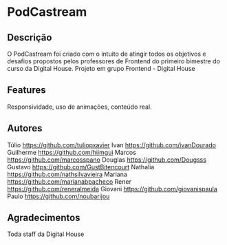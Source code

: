 # PodCastream

## Descrição
O PodCastream foi criado com o intuito de atingir todos os objetivos e desafios propostos pelos professores de Frontend do primeiro bimestre do curso da Digital House. Projeto em grupo Frontend - Digital House 

## Features
Responsividade, uso de animações, conteúdo real.

## Autores
Túlio https://github.com/tuliopxavier
Ivan https://github.com/ivanDourado
Guilherme https://github.com/hiimgui
Marcos https://github.com/marcosspano
Douglas https://github.com/Dougsss
Gustavo https://github.com/GustBitencourt
Nathalia https://github.com/nathsilvavieira
Mariana https://github.com/marianabpacheco
Rener https://github.com/reneralmeida
Giovani https://github.com/giovanispaula
Paulo https://github.com/noubarijou

## Agradecimentos
Toda staff da Digital House
